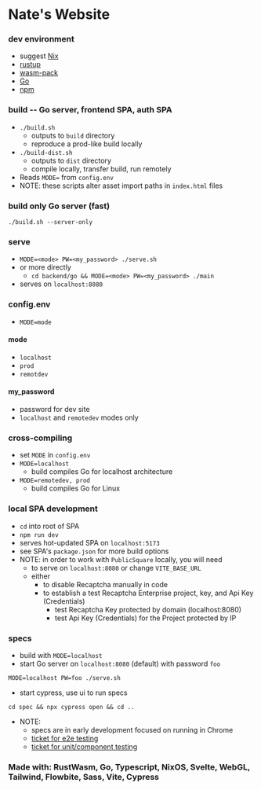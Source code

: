 # Nate's Website

### dev environment
- suggest [Nix](https://nixos.org/guides/how-nix-works)
- [rustup](https://rustup.rs/)
- [wasm-pack](https://rustwasm.github.io/wasm-pack/)
- [Go](https://go.dev/)
- [npm](https://www.npmjs.com/)

### build -- Go server, frontend SPA, auth SPA
- `./build.sh`
  - outputs to `build` directory
  - reproduce a prod-like build locally
- `./build-dist.sh`
  - outputs to `dist` directory
  - compile locally, transfer build, run remotely
- Reads `MODE=` from `config.env`
- NOTE: these scripts alter asset import paths in `index.html` files

### build only Go server (fast)
`./build.sh --server-only`

### serve
- `MODE=<mode> PW=<my_password> ./serve.sh`
- or more directly
  - `cd backend/go && MODE=<mode> PW=<my_password> ./main`
- serves on `localhost:8080`

### config.env
- `MODE=mode`

#### mode
- `localhost`
- `prod`
- `remotdev`

#### my_password
- password for dev site
- `localhost` and `remotedev` modes only

### cross-compiling
- set `MODE` in `config.env`
- `MODE=localhost`
  - build compiles Go for localhost architecture
- `MODE=remotedev, prod`
  - build compiles Go for Linux

### local SPA development
- `cd` into root of SPA
- `npm run dev`
- serves hot-updated SPA on `localhost:5173`
- see SPA's `package.json` for more build options
- NOTE: in order to work with `PublicSquare` locally, you will need
    - to serve on `localhost:8080` or change `VITE_BASE_URL`
    - either
      - to disable Recaptcha manually in code
      - to establish a test Recaptcha Enterprise project, key, and Api Key (Credentials)
        - test Recaptcha Key protected by domain (localhost:8080)
        - test Api Key (Credentials) for the Project protected by IP


### specs
- build with `MODE=localhost`
- start Go server on `localhost:8080` (default) with password `foo`
```
MODE=localhost PW=foo ./serve.sh
```
- start cypress, use ui to run specs
```
cd spec && npx cypress open && cd ..
```

- NOTE: 
  - specs are in early development focused on running in Chrome 
  - [ticket for e2e testing](https://github.com/users/nathanielBellamy/projects/4?pane=issue&itemId=33246560)
  - [ticket for unit/component testing](https://github.com/users/nathanielBellamy/projects/4?pane=issue&itemId=39606773)

### Made with: RustWasm, Go, Typescript, NixOS, Svelte, WebGL, Tailwind, Flowbite, Sass, Vite, Cypress
